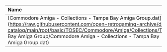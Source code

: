 |Name|Size|
|:---|---:|
|[Commodore Amiga - Collections - Tampa Bay Amiga Group.dat](https://raw.githubusercontent.com/open-retrogaming-archive/dat-catalog/main/root/basic/TOSEC/Commodore/Amiga/Collections/Tampa Bay Amiga Group/Commodore Amiga - Collections - Tampa Bay Amiga Group.dat)|40277|
